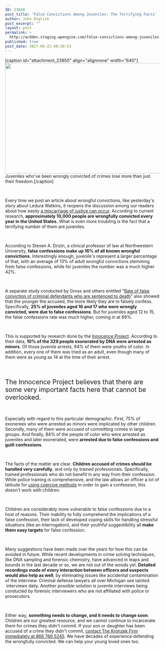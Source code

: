 ```yaml
---
ID: 23849
post_title: 'False Convictions Among Juveniles: The Terrifying Facts'
author: John English
post_excerpt: ""
layout: post
permalink: >
  http://acddev.staging.wpengine.com/false-convictions-among-juveniles-terrifying-facts.html
published: true
post_date: 2017-06-23 08:30:53
---
```

[caption id="attachment_23850" align="alignnone" width="640"]<img class="size-full wp-image-23850" src="http://acddev.staging.wpengine.com/wp-content/uploads/2017/06/human-2136095_640.jpg" alt="" width="640" height="359" /> Juveniles who've been wrongly convicted of crimes lose more than just their freedom.[/caption]

&nbsp;

<span style="font-weight: 400;">Every time we post an article about wrongful convictions, like yesterday's story about Ledura Watkins, it reopens the discussion among our readers about how easily </span><a href="http://acddev.staging.wpengine.com/police-mistakes.html" target="_blank" rel="noopener"><span style="font-weight: 400;">a miscarriage of justice can occur</span></a><span style="font-weight: 400;">. According to current research, </span><b>approximately 10,000 people are wrongfully convicted every year in the United States.</b><span style="font-weight: 400;"> What is even more troubling is the fact that a terrifying number of them are juveniles.</span>

&nbsp;

<span style="font-weight: 400;">According to Steven A. Drizin, a clinical professor of law at Northwestern University, </span><b>false confessions make up 16% of all known wrongful convictions</b><span style="font-weight: 400;">. Interestingly enough, juvenile's represent a larger percentage of that, with an average of 13% of adult wrongful convictions stemming from false confessions, while for juveniles the number was a much higher 42%.</span>

&nbsp;

<span style="font-weight: 400;">A separate study conducted by Gross and others entitled "</span><a href="http://www.pnas.org/content/111/20/7230" target="_blank" rel="noopener"><span style="font-weight: 400;">Rate of false conviction of criminal defendants who are sentenced to death</span></a><span style="font-weight: 400;">" also showed that the younger the accused, the more likely they are to falsely confess. Specifically, </span><b>25% of juveniles aged 16 and 17 who were wrongly convicted, were due to false confessions</b><span style="font-weight: 400;">. But for juveniles aged 12 to 15, the false confessions rate was much higher, coming in at 69%.</span>

&nbsp;

<span style="font-weight: 400;">This is supported by research done by the </span><a href="https://www.innocenceproject.org/" target="_blank" rel="noopener"><span style="font-weight: 400;">Innocence Project</span></a><span style="font-weight: 400;">. According to their data, </span><b>10% of the 329 people exonerated by DNA were arrested as minors</b><span style="font-weight: 400;">. Of those juvenile arrests, 94% of them were youths of color. In addition, every one of them was tried as an adult, even though many of them were as young as 14 at the time of their arrest.</span>

&nbsp;
<h2><span style="font-weight: 400;">The Innocence Project believes that there are some very important facts here that cannot be overlooked. </span></h2>
&nbsp;

<span style="font-weight: 400;">Especially with regard to this particular demographic. First, 75% of exonerees who were arrested as minors were implicated by other children. Secondly, many of them were accused of committing crimes in large groups. And finally, 84% of the people of color who were arrested as juveniles and later exonerated, were </span><b>arrested due to false confessions and guilt confessions</b><span style="font-weight: 400;">.</span>

&nbsp;

<span style="font-weight: 400;">The facts of the matter are clear. </span><b>Children accused of crimes should be handled very carefully</b><span style="font-weight: 400;">, and only by trained professionals. Specifically, trained professionals who do not benefit in any way from their confession. While police training is comprehensive, and the law allows an officer a lot of latitude for </span><a href="http://acddev.staging.wpengine.com/cop-secrets.html" target="_blank" rel="noopener"><span style="font-weight: 400;">using coercive methods</span></a><span style="font-weight: 400;"> in order to gain a confession, this doesn't work with children.</span>

&nbsp;

<span style="font-weight: 400;">Children are considerably more vulnerable to false confessions due to a host of reasons. Their inability to fully comprehend the implications of a false confession, their lack of developed coping skills for handling stressful situations (like an interrogation), and their youthful suggestibility all </span><b>make them easy targets</b><span style="font-weight: 400;"> for false confession.</span>

&nbsp;

<span style="font-weight: 400;">Many suggestions have been made over the years for how this can be avoided in future. While recent developments in crime solving techniques, like DNA sampling and forensic chemistry, have advanced in leaps and bounds in the last decade or so, we are not out of the woods yet. </span><b>Detailed recordings made of every interaction between officers and suspects would also help as well</b><span style="font-weight: 400;">, by eliminating issues like accidental contamination of the interview. Criminal defense lawyers all over Michigan see tainted  interviews daily. Another possible solution is juvenile interviews being conducted by forensic interviewers who are not affiliated with police or prosecutors.</span>

&nbsp;

<span style="font-weight: 400;">Either way, </span><b>something needs to change, and it needs to change soon</b><span style="font-weight: 400;">. Children are our greatest resource, and we cannot continue to incarcerate them for crimes they didn't commit. If your son or daughter has been accused of a crime they didn't commit, </span><a href="http://acddev.staging.wpengine.com/trial-attorneys.html" target="_blank" rel="noopener"><span style="font-weight: 400;">contact The Kronzek Firm immediately at 866 766 5245</span></a><span style="font-weight: 400;">. We have decades of experience defending the wrongfully convicted. We can help your young loved ones too.</span>